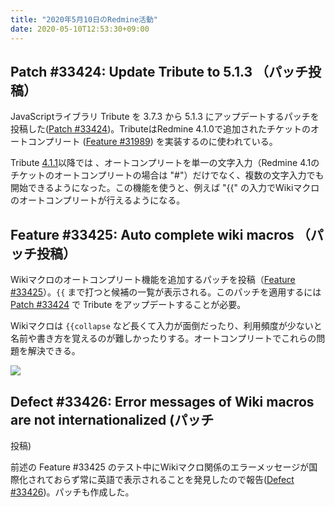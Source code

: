 ```yaml
---
title: "2020年5月10日のRedmine活動"
date: 2020-05-10T12:53:30+09:00
---
```


## Patch #33424: Update Tribute to 5.1.3 （パッチ投稿）

JavaScriptライブラリ Tribute を 3.7.3 から 5.1.3 にアップデートするパッチを投稿した([Patch #33424](https://www.redmine.org/issues/33424))。TributeはRedmine 4.1.0で追加されたチケットのオートコンプリート ([Feature #31989](https://www.redmine.org/issues/31989)) を実装するのに使われている。

Tribute [4.1.1](https://github.com/zurb/tribute/releases/tag/4.1.1)以降では
、オートコンプリートを単一の文字入力（Redmine 4.1のチケットのオートコンプリートの場合は "#"）だけでなく、複数の文字入力でも開始できるようになった。この機能を使うと、例えば "{{" の入力でWikiマクロのオートコンプリートが行えるようになる。

## Feature #33425: Auto complete wiki macros （パッチ投稿）

Wikiマクロのオートコンプリート機能を追加するパッチを投稿（[Feature #33425](https://www.redmine.org/issues/33425)）。`{{` まで打つと候補の一覧が表示される。このパッチを適用するには [Patch #33424](https://www.redmine.org/issues/33424) で Tribute をアップデートすることが必要。

Wikiマクロは `{{collapse` など長くて入力が面倒だったり、利用頻度が少ないと名前や書き方を覚えるのが難しかったりする。オートコンプリートでこれらの問題を解決できる。

![](https://www.redmine.org/attachments/download/25390/macro-auto-complete.png)

## Defect #33426: Error messages of Wiki macros are not internationalized (パッチ
投稿)

前述の Feature #33425 のテスト中にWikiマクロ関係のエラーメッセージが国際化されておらず常に英語で表示されることを発見したので報告([Defect #33426](https://www.redmine.org/issues/33426))。パッチも作成した。
